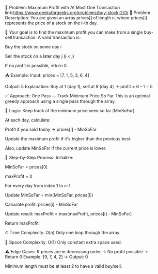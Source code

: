 📌 Problem: Maximum Profit with At Most One Transaction
link:https://www.geeksforgeeks.org/problems/buy-stock-2/0/
🔗 Problem Description:
You are given an array prices[] of length n, where prices[i] represents the price of a stock on the i-th day.

🧾 Your goal is to find the maximum profit you can make from a single buy-sell transaction.
A valid transaction is:

Buy the stock on some day i

Sell the stock on a later day j (i < j)

If no profit is possible, return 0.

📥 Example:
Input:
prices = [7, 1, 5, 3, 6, 4]

Output:
5
Explanation:
Buy at 1 (day 1), sell at 6 (day 4) → profit = 6 - 1 = 5

✅ Approach: One Pass — Track Minimum Price So Far
This is an optimal greedy approach using a single pass through the array.

📌 Logic:
Keep track of the minimum price seen so far (MinSoFar).

At each day, calculate:

Profit if you sold today → prices[i] - MinSoFar

Update the maximum profit if it's higher than the previous best.

Also, update MinSoFar if the current price is lower.

🔁 Step-by-Step Process:
Initialize:

MinSoFar = prices[0]

maxProfit = 0

For every day from index 1 to n-1:

Update MinSoFar = min(MinSoFar, prices[i])

Calculate profit: prices[i] - MinSoFar

Update result: maxProfit = max(maxProfit, prices[i] - MinSoFar)

Return maxProfit

⏱ Time Complexity: O(n)
Only one loop through the array.

🧠 Space Complexity: O(1)
Only constant extra space used.

⚠️ Edge Cases:
If prices are in decreasing order → No profit possible → Return 0
Example: [9, 7, 4, 2] → Output: 0

Minimum length must be at least 2 to have a valid buy/sell.
